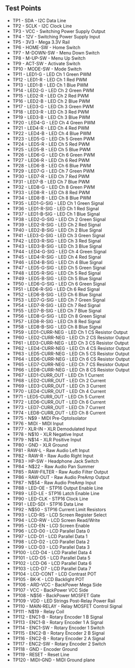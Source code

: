 ## Test Points

- TP1 - SDA - I2C Data Line
- TP2 - SCLK - I2C Clock Line
- TP3 - VCC - Switching Power Supply Output
- TP4 - 12V - Switching Power Supply Input
- TP5 - 3V3 - Mega 3.3V Rail
- TP6 - HOME-SW - Home Switch
- TP7 - M-DOWN-SW - Menu Down Switch
- TP8 - M-UP-SW - Menu Up Switch
- TP9 - ACT-SW - Activate Switch
- TP10 - MODE-SW - Mode Switch
- TP11 - LED1-G - LED Ch 1 Green PWM
- TP12 - LED1-R - LED Ch 1 Red PWM
- TP13 - LED1-B - LED Ch 1 Blue PWM
- TP14 - LED2-G - LED Ch 2 Green PWM
- TP15 - LED2-R - LED Ch 2 Red PWM
- TP16 - LED2-B - LED Ch 2 Blue PWM
- TP17 - LED3-G - LED Ch 3 Green PWM
- TP18 - LED3-R - LED Ch 3 Red PWM
- TP19 - LED3-B - LED Ch 3 Blue PWM
- TP20 - LED4-G - LED Ch 4 Green PWM
- TP21 - LED4-R - LED Ch 4 Red PWM
- TP22 - LED4-B - LED Ch 4 Blue PWM
- TP23 - LED5-G - LED Ch 5 Green PWM
- TP24 - LED5-R - LED Ch 5 Red PWM
- TP25 - LED5-B - LED Ch 5 Blue PWM
- TP26 - LED6-G - LED Ch 6 Green PWM
- TP27 - LED6-R - LED Ch 6 Red PWM
- TP28 - LED6-B - LED Ch 6 Blue PWM
- TP29 - LED7-G - LED Ch 7 Green PWM
- TP30 - LED7-R - LED Ch 7 Red PWM
- TP31 - LED7-B - LED Ch 7 Blue PWM
- TP32 - LED8-G - LED Ch 8 Green PWM
- TP33 - LED8-R - LED Ch 8 Red PWM
- TP34 - LED8-B - LED Ch 8 Blue PWM
- TP35 - LED1-G-SIG - LED Ch 1 Green Signal
- TP36 - LED1-R-SIG - LED Ch 1 Red Signal
- TP37 - LED1-B-SIG - LED Ch 1 Blue Signal
- TP38 - LED2-G-SIG - LED Ch 2 Green Signal
- TP39 - LED2-R-SIG - LED Ch 2 Red Signal
- TP40 - LED2-B-SIG - LED Ch 2 Blue Signal
- TP41 - LED3-G-SIG - LED Ch 3 Green Signal
- TP42 - LED3-R-SIG - LED Ch 3 Red Signal
- TP43 - LED3-B-SIG - LED Ch 3 Blue Signal
- TP44 - LED4-G-SIG - LED Ch 4 Green Signal
- TP45 - LED4-R-SIG - LED Ch 4 Red Signal
- TP46 - LED4-B-SIG - LED Ch 4 Blue Signal
- TP47 - LED5-G-SIG - LED Ch 5 Green Signal
- TP48 - LED5-R-SIG - LED Ch 5 Red Signal
- TP49 - LED5-B-SIG - LED Ch 5 Blue Signal
- TP50 - LED6-G-SIG - LED Ch 6 Green Signal
- TP51 - LED6-R-SIG - LED Ch 6 Red Signal
- TP52 - LED6-B-SIG - LED Ch 6 Blue Signal
- TP53 - LED7-G-SIG - LED Ch 7 Green Signal
- TP54 - LED7-R-SIG - LED Ch 7 Red Signal
- TP55 - LED7-B-SIG - LED Ch 7 Blue Signal
- TP56 - LED8-G-SIG - LED Ch 8 Green Signal
- TP57 - LED8-R-SIG - LED Ch 8 Red Signal
- TP58 - LED8-B-SIG - LED Ch 8 Blue Signal
- TP59 - LED1-CURR-NEG - LED Ch 1 CS Resistor Output
- TP60 - LED2-CURR-NEG - LED Ch 2 CS Resistor Output
- TP61 - LED3-CURR-NEG - LED Ch 3 CS Resistor Output
- TP62 - LED4-CURR-NEG - LED Ch 4 CS Resistor Output
- TP63 - LED5-CURR-NEG - LED Ch 5 CS Resistor Output
- TP64 - LED6-CURR-NEG - LED Ch 6 CS Resistor Output
- TP65 - LED7-CURR-NEG - LED Ch 7 CS Resistor Output
- TP66 - LED8-CURR-NEG - LED Ch 8 CS Resistor Output
- TP67 - LED1-CURR_OUT - LED Ch 1 Current
- TP68 - LED2-CURR_OUT - LED Ch 2 Current
- TP69 - LED3-CURR_OUT - LED Ch 3 Current
- TP70 - LED4-CURR_OUT - LED Ch 4 Current
- TP71 - LED5-CURR_OUT - LED Ch 5 Current
- TP72 - LED6-CURR_OUT - LED Ch 6 Current
- TP73 - LED7-CURR_OUT - LED Ch 7 Current
- TP74 - LED8-CURR_OUT - LED Ch 8 Current
- TP75 - N$9 - MIDI Pre-OptoIsolator
- TP76 - MIDI - MIDI Input
- TP77 - XLR-IN - XLR Demodulated Input
- TP78 - N$10 - XLR Negative Input
- TP79 - N$14 - XLR Positive Input
- TP80 - GND - XLR Ground
- TP81 - RAW-L - Raw Audio Left Input
- TP82 - RAW-R - Raw Audio Right Input
- TP83 - HP-SW - Headphone Jack Switch
- TP84 - N$22 - Raw Audio Pan Summer
- TP85 - RAW-FILTER - Raw Audio Filter Output
- TP86 - RAW-OUT - Raw Audio PreAmp Output
- TP87 - N$54 - Raw Audio PreAmp Input
- TP88 - LED-OE - STP16 Output Enable Line
- TP89 - LED-LE - STP16 Latch Enable Line
- TP90 - LED-CLK - STP16 Clock Line
- TP91 - LED-SDI - STP16 Data Line
- TP92 - N$50 - STP16 Current Limit Resistors
- TP93 - LCD-RS - LCD Screen Register Select
- TP94 - LCD-RW - LCD Screen Read/Write
- TP95 - LCD-EN - LCD Screen Enable
- TP96 - LCD-D0 - LCD Parallel Data 0
- TP97 - LCD-D1 - LCD Parallel Data 1
- TP98 - LCD-D2 - LCD Parallel Data 2
- TP99 - LCD-D3 - LCD Parallel Data 3
- TP100 - LCD-D4 - LCD Parallel Data 4
- TP101 - LCD-D5 - LCD Parallel Data 5
- TP102 - LCD-D6 - LCD Parallel Data 6
- TP103 - LCD-D7 - LCD Parallel Data 7
- TP104 - LCD-CONT - LCD Contrast POT
- TP105 - BK-K - LCD Backlight POT
- TP106 - ARD-VCC - BackPower Mega Side
- TP107 - VCC - BackPower VCC Side
- TP108 - N$56 - BackPower MOSFET Gate
- TP109 - VDD - LED Strings Post-Relay Power Rail
- TP110 - MAIN-RELAY - Relay MOSFET Control Signal
- TP111 - N$19 - Relay Coil
- TP112 - ENC1-B - Rotary Encoder 1 B Signal
- TP113 - ENC1-B - Rotary Encoder 1 A Signal
- TP114 - ENC1-SW - Rotary Encoder 1 Switch
- TP115 - ENC2-B - Rotary Encoder 2 B Signal
- TP116 - ENC2-B - Rotary Encoder 2 A Signal
- TP117 - ENC2-SW - Rotary Encoder 2 Switch
- TP118 - GND - Encoder Ground
- TP119 - RESET - Reset Line
- TP120 - MIDI-GND - MIDI Ground plane